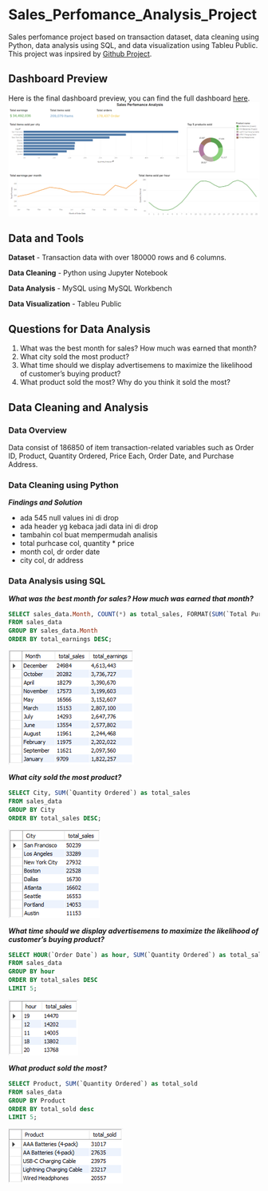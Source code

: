 # Sales_Perfomance_Analysis_Project
Sales perfomance project based on transaction dataset, data cleaning using Python, data analysis using SQL, and data visualization using Tableu Public. This project was inpsired by [Github Project](https://github.com/KeithGalli/Pandas-Data-Science-Tasks).

## Dashboard Preview
Here is the final dashboard preview, you can find the full dashboard [here](https://public.tableau.com/views/SalesPerfomanceAnalysis_16364520828390/SalesPerfomanceAnalysis?:language=en-US&:display_count=n&:origin=viz_share_link).
![](Images/FinalDashboard.png)

## Data and Tools
**Dataset** - Transaction data with over 180000 rows and 6 columns. 

**Data Cleaning** - Python using Jupyter Notebook

**Data Analysis** - MySQL using MySQL Workbench

**Data Visualization** - Tableu Public

## Questions for Data Analysis
1. What was the best month for sales? How much was earned that month?
2. What city sold the most product?
3. What time should we display advertisemens to maximize the likelihood of customer’s buying product?
4. What product sold the most? Why do you think it sold the most?

## Data Cleaning and Analysis
### Data Overview
Data consist of 186850 of item transaction-related variables such as Order ID, Product, Quantity Ordered, Price Each, Order Date, and Purchase Address.

### Data Cleaning using Python
***Findings and Solution***
- ada 545 null values ini di drop
- ada header yg kebaca jadi data ini di drop
- tambahin col buat mempermudah analisis
- total purhcase col, quantity * price
- month col, dr order date
- city col, dr address


### Data Analysis using SQL
***What was the best month for sales? How much was earned that month?***
```SQL
SELECT sales_data.Month, COUNT(*) as total_sales, FORMAT(SUM(`Total Purchase`), 'C') as total_earnings
FROM sales_data
GROUP BY sales_data.Month
ORDER BY total_earnings DESC;
```
![](Images/BestMonth.png)

***What city sold the most product?***
```SQL
SELECT City, SUM(`Quantity Ordered`) as total_sales
FROM sales_data
GROUP BY City
ORDER BY total_sales DESC;
```
![](Images/CitySoldMost.png)

***What time should we display advertisemens to maximize the likelihood of customer’s buying product?***
```SQL
SELECT HOUR(`Order Date`) as hour, SUM(`Quantity Ordered`) as total_sales
FROM sales_data
GROUP BY hour
ORDER BY total_sales DESC
LIMIT 5;
```
![](Images/AdsTime.png)

***What product sold the most?***
```SQL
SELECT Product, SUM(`Quantity Ordered`) as total_sold
FROM sales_data
GROUP BY Product
ORDER BY total_sold desc
LIMIT 5;
```
![](Images/ProductSoldMost.png)
